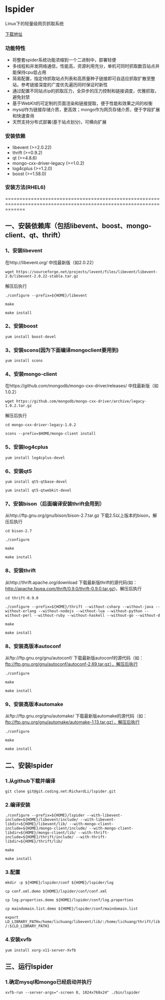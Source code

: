 lspider
=====
Linux下的轻量级网页抓取系统

[下载地址](https://github.com/warmheartli/lspider/archive/master.zip)

### 功能特性
- 将整套spider系统功能浓缩到一个二进制中，部署轻便
- 多线程和并发网络通信，性能高，资源利用充分，单机可同时抓取数百站点并能保持cpu低占用
- 简易配置，指定待抓取站点列表和高质量种子链接即可自适应抓取扩散至整站，参考链接深度的广度优先遍历同时保证时新性
- 通过配置不同站点ip的抓取压力，全异步的压力控制和链接调度，优雅抓取，避免封禁
- 基于WebKit的可定制的页面渲染和链接提取，便于性能和效果之间的权衡
- mysql作为链接存储介质，更高效；mongo作为网页存储介质，便于字段扩展和快速查询
- 天然支持分布式部署(基于站点划分)，可横向扩展

### 安装依赖
- libevent (>=2.0.22)
- thrift (>=0.9.2)
- qt (>=4.8.6)
- mongo-cxx-driver-legacy (>=1.0.2)
- log4cplus (>=1.2.0)
- boost (>=1.58.0)

### 安装方法(RHEL6)

===================================================================================================================

## 一、安装依赖库（包括libevent、boost、mongo-client、qt、thrift）

### 1、安装libevent

在http://libevent.org/ 中找最新版（如2.0.22）

`wget https://sourceforge.net/projects/levent/files/libevent/libevent-2.0/libevent-2.0.22-stable.tar.gz`

解压后执行

`./configure --prefix=${HOME}/libevent`

`make`

`make install`

### 2、安装boost

`yum install boost-devel`

### 3、安装scons(因为下面编译mongoclient要用到)

`yum install scons`

### 4、安装mongo-client

在https://github.com/mongodb/mongo-cxx-driver/releases/ 中找最新版（如1.0.2）

`wget https://github.com/mongodb/mongo-cxx-driver/archive/legacy-1.0.2.tar.gz`

解压后执行

`cd mongo-cxx-driver-legacy-1.0.2`

`scons --prefix=$HOME/mongo-client install`

### 5、安装log4cplus

`yum install log4cplus-devel`

### 6、安装qt5

`yum install qt5-qtbase-devel`

`yum install qt5-qtwebkit-devel`

### 7、安装bison（后面编译安装thrift会用到）

从http://ftp.gnu.org/gnu/bison/bison-2.7.tar.gz 下载2.5以上版本的bison，解压后执行

`cd bison-2.7`

`./configure`

`make`

`make install`

### 8、安装thrift

从http://thrift.apache.org/download 下载最新版thrift的源代码(如：http://apache.fayea.com/thrift/0.9.0/thrift-0.9.0.tar.gz)，解压后执行

`cd thrift-0.9.0`

`./configure --prefix=${HOME}/thrift --without-csharp --without-java --without-erlang --without-nodejs --without-lua --without-python --without-perl --without-ruby --without-haskell --without-go --without-d`

`make`

`make install`

### 8、安装高版本autoconf

从ftp://ftp.gnu.org/gnu/autoconf/ 下载最新版autoconf的源代码（如：ftp://ftp.gnu.org/gnu/autoconf/autoconf-2.69.tar.gz），解压后执行

`./configure`

`make`

`make install`

### 9、安装高版本automake

从ftp://ftp.gnu.org/gnu/automake/ 下载最新版automake的源代码（如：ftp://ftp.gnu.org/gnu/automake/automake-1.13.tar.gz），解压后执行

`./configure`

`make`

`make install`

## 二、安装lspider

### 1.从github下载并编译

`git clone git@git.coding.net:RichardLi/lspider.git`

### 2.编译安装

`./configure --prefix=${HOME}/lspider --with-libevent-include=${HOME}/libevent/include/ --with-libevent-libdir=${HOME}/libevent/lib/ --with-mongo-client-include=${HOME}/mongo-client/include/ --with-mongo-client-libdir=${HOME}/mongo-client/lib/ --with-thrift-include=${HOME}/thrift/include/ --with-thrift-libdir=${HOME}/thrift/lib/`

`make`

`make install`

### 3.配置

`mkdir -p ${HOME}/lspider/conf ${HOME}/lspider/log`

`cp conf.xml.demo ${HOME}/lspider/conf/conf.xml`

`cp log.properties.demo ${HOME}/lspider/conf/log.properties`

`cp maindomain.list.demo ${HOME}/lspider/conf/maindomain.list`

`export LD_LIBRARY_PATH=/home/lichuang/libevent/lib/:/home/lichuang/thrift/lib/:${LD_LIBRARY_PATH}`

### 4.安装xvfb

`yum install xorg-x11-server-Xvfb`

## 三、运行lspider

### 1.确定mysql和mongo已经启动并执行

`xvfb-run --server-args="-screen 0, 1024x768x24" ./bin/lspider`
